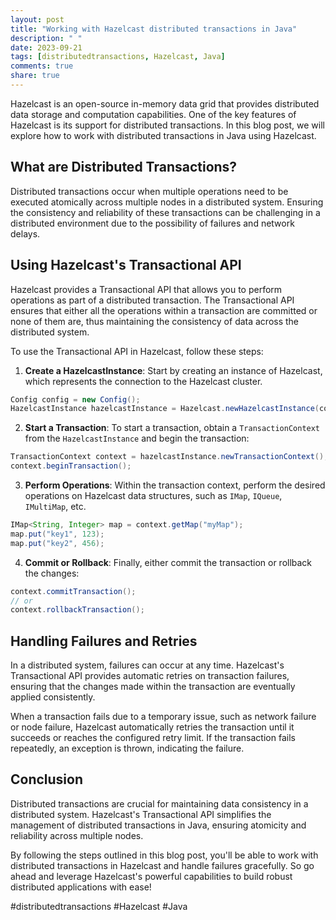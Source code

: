 ```yaml
---
layout: post
title: "Working with Hazelcast distributed transactions in Java"
description: " "
date: 2023-09-21
tags: [distributedtransactions, Hazelcast, Java]
comments: true
share: true
---
```


Hazelcast is an open-source in-memory data grid that provides distributed data storage and computation capabilities. One of the key features of Hazelcast is its support for distributed transactions. In this blog post, we will explore how to work with distributed transactions in Java using Hazelcast.

## What are Distributed Transactions?

Distributed transactions occur when multiple operations need to be executed atomically across multiple nodes in a distributed system. Ensuring the consistency and reliability of these transactions can be challenging in a distributed environment due to the possibility of failures and network delays.

## Using Hazelcast's Transactional API

Hazelcast provides a Transactional API that allows you to perform operations as part of a distributed transaction. The Transactional API ensures that either all the operations within a transaction are committed or none of them are, thus maintaining the consistency of data across the distributed system.

To use the Transactional API in Hazelcast, follow these steps:

1. **Create a HazelcastInstance**: Start by creating an instance of Hazelcast, which represents the connection to the Hazelcast cluster.
```java
Config config = new Config();
HazelcastInstance hazelcastInstance = Hazelcast.newHazelcastInstance(config);
```

2. **Start a Transaction**: To start a transaction, obtain a `TransactionContext` from the `HazelcastInstance` and begin the transaction:
```java
TransactionContext context = hazelcastInstance.newTransactionContext();
context.beginTransaction();
```

3. **Perform Operations**: Within the transaction context, perform the desired operations on Hazelcast data structures, such as `IMap`, `IQueue`, `IMultiMap`, etc.
```java
IMap<String, Integer> map = context.getMap("myMap");
map.put("key1", 123);
map.put("key2", 456);
```

4. **Commit or Rollback**: Finally, either commit the transaction or rollback the changes:
```java
context.commitTransaction();
// or
context.rollbackTransaction();
```

## Handling Failures and Retries

In a distributed system, failures can occur at any time. Hazelcast's Transactional API provides automatic retries on transaction failures, ensuring that the changes made within the transaction are eventually applied consistently.

When a transaction fails due to a temporary issue, such as network failure or node failure, Hazelcast automatically retries the transaction until it succeeds or reaches the configured retry limit. If the transaction fails repeatedly, an exception is thrown, indicating the failure.

## Conclusion

Distributed transactions are crucial for maintaining data consistency in a distributed system. Hazelcast's Transactional API simplifies the management of distributed transactions in Java, ensuring atomicity and reliability across multiple nodes.

By following the steps outlined in this blog post, you'll be able to work with distributed transactions in Hazelcast and handle failures gracefully. So go ahead and leverage Hazelcast's powerful capabilities to build robust distributed applications with ease!

#distributedtransactions #Hazelcast #Java